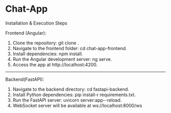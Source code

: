 # Chat-App

 Installation & Execution Steps
 
 Frontend (Angular):
 1. Clone the repository: git clone <repo-url>.
 2. Navigate to the frontend folder: cd chat-app-frontend.
 3. Install dependencies: npm install.
 4. Run the Angular development server: ng serve.
 5. Access the app at http://localhost:4200.
------------------------------------------------------------------
 Backend(FastAPI):
 1. Navigate to the backend directory: cd fastapi-backend.
 2. Install Python dependencies: pip install-r requirements.txt.
 3. Run the FastAPI server: uvicorn server:app--reload.
 4. WebSocket server will be available at ws://localhost:8000/ws
